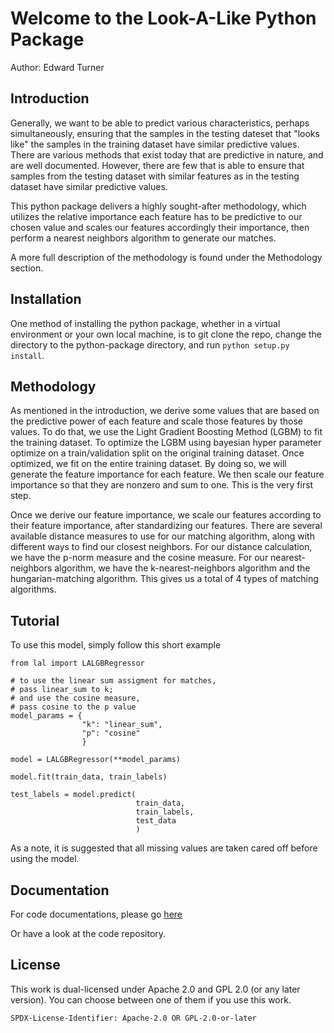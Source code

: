 # Welcome to the Look-A-Like Python Package

Author: Edward Turner

## Introduction

Generally, we want to be able to predict various characteristics,
 perhaps simultaneously, ensuring that the samples in the testing
  dateset that "looks like" the samples in the training dataset have 
 similar predictive values.  There are various methods that exist 
 today that are predictive in nature, and are well documented. However, 
 there are few that is able to ensure that samples from the testing dataset 
 with similar features as in the testing dataset have similar predictive values.
 
 This python package delivers a highly sought-after methodology, which utilizes
 the relative importance each feature has to be predictive to our chosen value
 and scales our features accordingly their importance, then perform a nearest 
 neighbors algorithm to generate our matches.  
 
 A more full description of the methodology is found under the Methodology section.

## Installation

One method of installing the python package, whether in a virtual environment
 or your own local machine, is to git clone the repo, change the directory
 to the python-package directory, and run `python setup.py install`.  

## Methodology

As mentioned in the introduction, we derive some values that are based on
the predictive power of each feature and scale those features by those values. To
do that, we use the Light Gradient Boosting Method (LGBM) to fit the training dataset. 
To optimize the LGBM using bayesian hyper parameter optimize on a train/validation
split on the original training dataset.  Once optimized, we fit on the entire 
training dataset. By doing so, we will generate the feature importance for 
each feature.  We then scale our feature importance so that they are nonzero 
and sum to one.  This is the very first step.  

Once we derive our feature importance, we scale our features according to their
feature importance, after standardizing our features.  There are several available
distance measures to use for our matching algorithm, along with different ways
to find our closest neighbors.  For our distance calculation, we have the 
p-norm measure and the cosine measure. For our nearest-neighbors algorithm, we 
have the k-nearest-neighbors algorithm and the hungarian-matching algorithm. 
This gives us a total of 4 types of matching algorithms.  

## Tutorial

To use this model, simply follow this short example
```
from lal import LALGBRegressor

# to use the linear sum assigment for matches,
# pass linear_sum to k;
# and use the cosine measure, 
# pass cosine to the p value
model_params = {
                "k": "linear_sum", 
                "p": "cosine"
                }

model = LALGBRegressor(**model_params)

model.fit(train_data, train_labels)

test_labels = model.predict(
                            train_data, 
                            train_labels, 
                            test_data
                            )

```

As a note, it is suggested that all missing values are taken cared off before 
using the model.


## Documentation

For code documentations, please go [here](https://ed-turner.github.io/lal/)

Or have a look at the code repository.


## License

This work is dual-licensed under Apache 2.0 and GPL 2.0 (or any later version).
You can choose between one of them if you use this work.

`SPDX-License-Identifier: Apache-2.0 OR GPL-2.0-or-later`
